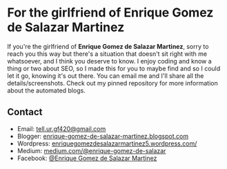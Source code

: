 # For the girlfriend of Enrique Gomez de Salazar Martinez

If you're the girlfriend of **Enrique Gomez de Salazar Martinez**, sorry to reach you this way but there's a situation that doesn't sit right with me whatsoever, and I think you deserve to know. I enjoy coding and know a thing or two about SEO, so I made this for you to maybe find and so I could let it go, knowing it's out there. You can email me and I'll share all the details/screenshots. Check out my pinned repository for more information about the automated blogs.

## Contact

- Email: [tell.ur.gf420@gmail.com](mailto:tell.ur.gf420@gmail.com)
- Blogger: [enrique-gomez-de-salazar-martinez.blogspot.com](https://enrique-gomez-de-salazar-martinez.blogspot.com/)
- Wordpress: [enriquegomezdesalazarmartinez5.wordpress.com/](https://enriquegomezdesalazarmartinez5.wordpress.com/)
- Medium: [medium.com/@enrique-gomez-de-salazar](https://medium.com/@enrique-gomez-de-salazar/when-shared-passions-collide-navigating-value-conflicts-and-mistreatment-d49798d85720)
- Facebook: [@Enrique Gomez de Salazar Martinez](https://www.facebook.com/profile.php?id=61574652750520)

